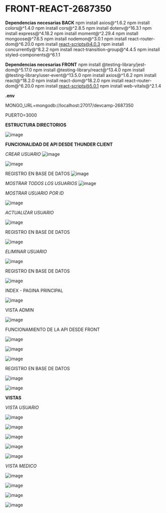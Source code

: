 # FRONT-REACT-2687350

**Dependencias necesarias BACK**
npm install axios@^1.6.2
npm install colors@^1.4.0
npm install cors@^2.8.5
npm install dotenv@^16.3.1
npm install express@^4.18.2
npm install moment@^2.29.4
npm install mongoose@^7.6.5
npm install nodemon@^3.0.1
npm install react-router-dom@^6.20.0
npm install react-scripts@4.0.3
npm install concurrently@^8.2.2
npm install react-transition-group@^4.4.5
npm install styled-components@^6.1.1

**Dependencias necesarias FRONT**
npm install @testing-library/jest-dom@^5.17.0
npm install @testing-library/react@^13.4.0
npm install @testing-library/user-event@^13.5.0
npm install axios@^1.6.2
npm install react@^18.2.0
npm install react-dom@^18.2.0
npm install react-router-dom@^6.20.0
npm install react-scripts@5.0.1
npm install web-vitals@^2.1.4

**.env**

MONGO_URL=mongodb://localhost:27017/devcamp-2687350

PUERTO=3000

**ESTRUCTURA DIRECTORIOS**

![image](https://github.com/margarzon/FRONT-REACT-2687350/assets/125483628/be650667-2361-46f3-bea9-b0af5697293c)

**FUNCIONALIDAD DE API DESDE THUNDER CLIENT**

_CREAR USUARIO_
![image](https://github.com/margarzon/FRONT-REACT-2687350/assets/125483628/5de8b7db-69d9-448c-a5e5-aa621f40bb41)


![image](https://github.com/margarzon/FRONT-REACT-2687350/assets/125483628/8f7251dc-9502-42bc-bf8e-2e66fe2fc82a)

REGISTRO EN BASE DE DATOS
![image](https://github.com/margarzon/FRONT-REACT-2687350/assets/125483628/0c0e9d54-d0a5-4e6b-8080-c3ace6c64f09)

_MOSTRAR TODOS LOS USUARIOS_
![image](https://github.com/margarzon/FRONT-REACT-2687350/assets/125483628/cbb7146d-b3dc-46a1-93af-41546f5d9446)

_MOSTRAR USUARIO POR ID_

![image](https://github.com/margarzon/FRONT-REACT-2687350/assets/125483628/1b3a70dc-96b0-4631-a364-e9646dc16ac7)

_ACTUALIZAR USUARIO_

![image](https://github.com/margarzon/FRONT-REACT-2687350/assets/125483628/eb376c9d-b83a-4bce-8027-e6c35eb75c90)

REGISTRO EN BASE DE DATOS 

![image](https://github.com/margarzon/FRONT-REACT-2687350/assets/125483628/422c0ead-e131-4ef6-b77e-a03bc7864298)

_ELIMINAR USUARIO_

![image](https://github.com/margarzon/FRONT-REACT-2687350/assets/125483628/46a1db23-9be7-40af-a545-5756525126bd)

REGISTRO EN BASE DE DATOS 

![image](https://github.com/margarzon/FRONT-REACT-2687350/assets/125483628/27a7be07-97d5-4d7c-9341-10185f5ab565)

INDEX - PAGINA PRINCIPAL

![image](https://github.com/margarzon/FRONT-REACT-2687350/assets/125483628/3bf93d03-8529-4ff1-8173-c74dd0cf9bdf)

VISTA ADMIN

![image](https://github.com/margarzon/FRONT-REACT-2687350/assets/125483628/f469fc79-de9b-459b-b6db-172892746863)


FUNCIONAMIENTO DE LA API DESDE FRONT

![image](https://github.com/margarzon/FRONT-REACT-2687350/assets/125483628/8d76e6d8-42cb-4835-befb-2537682dd688)

![image](https://github.com/margarzon/FRONT-REACT-2687350/assets/125483628/764a5369-9733-49f3-b75e-7cebedde8a7c)

![image](https://github.com/margarzon/FRONT-REACT-2687350/assets/125483628/b5a93a49-f638-4128-9534-7f6589d299ad)

REGISTRO EN BASE DE DATOS 

![image](https://github.com/margarzon/FRONT-REACT-2687350/assets/125483628/ee11fe9a-9d4b-4f83-b9a8-8fc501b04e0a)



![image](https://github.com/margarzon/FRONT-REACT-2687350/assets/125483628/0ad25ef0-85b5-40e3-8e19-8ad2250a741e)

**VISTAS**

_VISTA USUARIO_

![image](https://github.com/margarzon/FRONT-REACT-2687350/assets/125483628/e09dae7a-9e9f-4078-a906-3325c4b6122e)

![image](https://github.com/margarzon/FRONT-REACT-2687350/assets/125483628/e846bc3c-a303-4887-9b56-874d7d510053)

![image](https://github.com/margarzon/FRONT-REACT-2687350/assets/125483628/f313e8be-8963-4fec-9caa-04851844887f)

![image](https://github.com/margarzon/FRONT-REACT-2687350/assets/125483628/7e494c7e-23b2-4493-8388-0248daed5543)

![image](https://github.com/margarzon/FRONT-REACT-2687350/assets/125483628/69e5ca13-b473-4cff-a633-d23d5286ff58)


_VISTA MEDICO_

![image](https://github.com/margarzon/FRONT-REACT-2687350/assets/125483628/d0f24157-6142-43dd-85e5-723d5eba5d75)

![image](https://github.com/margarzon/FRONT-REACT-2687350/assets/125483628/76110a24-b0cd-4163-9d67-84415ae92e9b)

![image](https://github.com/margarzon/FRONT-REACT-2687350/assets/125483628/2b0621ce-9ddf-4494-a09e-61092ee09822)

![image](https://github.com/margarzon/FRONT-REACT-2687350/assets/125483628/d5b2d17c-8041-4e13-a576-beba19d3e442)
